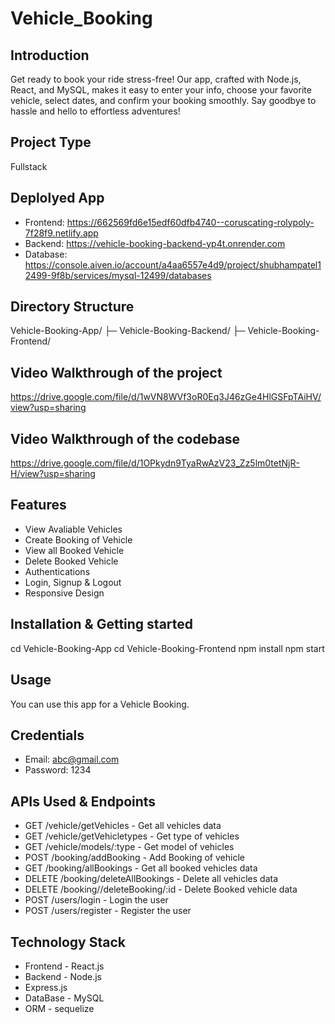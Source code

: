 # Vehicle_Booking

## Introduction
Get ready to book your ride stress-free! Our app, crafted with Node.js, React, and MySQL, makes it easy to enter your info, choose your favorite vehicle, select dates, and confirm your booking smoothly. Say goodbye to hassle and hello to effortless adventures!

## Project Type
Fullstack

## Deplolyed App
- Frontend: https://662569fd6e15edf60dfb4740--coruscating-rolypoly-7f28f9.netlify.app
- Backend: https://vehicle-booking-backend-yp4t.onrender.com
- Database: https://console.aiven.io/account/a4aa6557e4d9/project/shubhampatel12499-9f8b/services/mysql-12499/databases

## Directory Structure
Vehicle-Booking-App/ 
├─ Vehicle-Booking-Backend/ 
├─ Vehicle-Booking-Frontend/

## Video Walkthrough of the project
https://drive.google.com/file/d/1wVN8WVf3oR0Eq3J46zGe4HlGSFpTAiHV/view?usp=sharing 

## Video Walkthrough of the codebase
https://drive.google.com/file/d/1OPkydn9TyaRwAzV23_Zz5lm0tetNjR-H/view?usp=sharing

## Features
- View Avaliable Vehicles
- Create Booking of Vehicle
- View all Booked Vehicle
- Delete Booked Vehicle
- Authentications
- Login, Signup & Logout
- Responsive Design

## Installation & Getting started
cd Vehicle-Booking-App cd Vehicle-Booking-Frontend npm install npm start

## Usage
You can use this app for a Vehicle Booking.

## Credentials
- Email: abc@gmail.com
- Password: 1234

## APIs Used & Endpoints
- GET /vehicle/getVehicles - Get all vehicles data
- GET /vehicle/getVehicletypes - Get type of vehicles
- GET /vehicle/models/:type - Get model of vehicles
- POST /booking/addBooking - Add Booking of vehicle
- GET /booking/allBookings - Get all booked vehicles data
- DELETE /booking/deleteAllBookings - Delete all vehicles data
- DELETE /booking//deleteBooking/:id - Delete Booked vehicle data
- POST /users/login - Login the user
- POST /users/register - Register the user


## Technology Stack
- Frontend - React.js
- Backend - Node.js
- Express.js
- DataBase - MySQL
- ORM - sequelize
